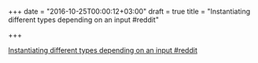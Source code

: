 +++
date = "2016-10-25T00:00:12+03:00"
draft = true
title = "Instantiating different types depending on an input  #reddit"

+++

<p><a href="https://t.co/5t9ewVJOqq">Instantiating different types depending on an input  #reddit</a></p>
